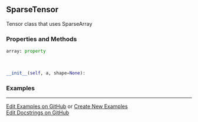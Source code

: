 ## <a id="McUtils.Zachary.LazyTensors.SparseTensor">SparseTensor</a>
Tensor class that uses SparseArray

### Properties and Methods
```python
array: property
```
<a id="McUtils.Zachary.LazyTensors.SparseTensor.__init__">&nbsp;</a>
```python
__init__(self, a, shape=None): 
```

### Examples


___

[Edit Examples on GitHub](https://github.com/McCoyGroup/References/edit/gh-pages/Documentation/examples/McUtils/Zachary/LazyTensors/SparseTensor.md) or 
[Create New Examples](https://github.com/McCoyGroup/References/new/gh-pages/?filename=Documentation/examples/McUtils/Zachary/LazyTensors/SparseTensor.md) <br/>
[Edit Docstrings on GitHub](https://github.com/McCoyGroup/McUtils/edit/master/Zachary/LazyTensors.py?message=Update%20Docs)